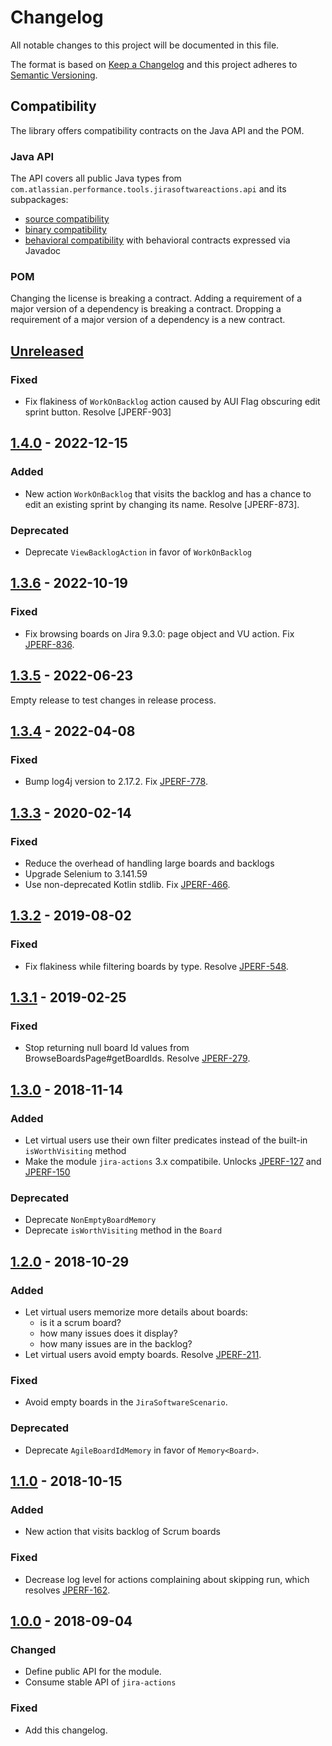 # Changelog
All notable changes to this project will be documented in this file.

The format is based on [Keep a Changelog](http://keepachangelog.com/en/1.0.0/)
and this project adheres to [Semantic Versioning](http://semver.org/spec/v2.0.0.html).

## Compatibility
The library offers compatibility contracts on the Java API and the POM.

### Java API
The API covers all public Java types from `com.atlassian.performance.tools.jirasoftwareactions.api` and its subpackages:

  * [source compatibility]
  * [binary compatibility]
  * [behavioral compatibility] with behavioral contracts expressed via Javadoc

[source compatibility]: http://cr.openjdk.java.net/~darcy/OpenJdkDevGuide/OpenJdkDevelopersGuide.v0.777.html#source_compatibility
[binary compatibility]: http://cr.openjdk.java.net/~darcy/OpenJdkDevGuide/OpenJdkDevelopersGuide.v0.777.html#binary_compatibility
[behavioral compatibility]: http://cr.openjdk.java.net/~darcy/OpenJdkDevGuide/OpenJdkDevelopersGuide.v0.777.html#behavioral_compatibility

### POM
Changing the license is breaking a contract.
Adding a requirement of a major version of a dependency is breaking a contract.
Dropping a requirement of a major version of a dependency is a new contract.

## [Unreleased]
[Unreleased]: https://github.com/atlassian/jira-software-actions/compare/release-1.4.0...master

### Fixed
- Fix flakiness of `WorkOnBacklog` action caused by AUI Flag obscuring edit sprint button. Resolve [JPERF-903]

## [1.4.0] - 2022-12-15
[1.4.0]: https://github.com/atlassian/jira-software-actions/compare/release-1.3.6...release-1.4.0

### Added
- New action `WorkOnBacklog` that visits the backlog and has a chance to edit an existing sprint by changing its name. Resolve [JPERF-873].

### Deprecated
- Deprecate `ViewBacklogAction` in favor of `WorkOnBacklog`

## [1.3.6] - 2022-10-19
[1.3.6]: https://github.com/atlassian/jira-software-actions/compare/release-1.3.5...release-1.3.6

### Fixed
- Fix browsing boards on Jira 9.3.0: page object and VU action. Fix [JPERF-836].

[JPERF-836]: https://ecosystem.atlassian.net/browse/JPERF-836

## [1.3.5] - 2022-06-23
[1.3.5]: https://github.com/atlassian/jira-software-actions/compare/release-1.3.4...release-1.3.5

Empty release to test changes in release process.

## [1.3.4] - 2022-04-08
[1.3.4]: https://github.com/atlassian/jira-software-actions/compare/release-1.3.3...release-1.3.4

### Fixed
- Bump log4j version to 2.17.2. Fix [JPERF-778].

[JPERF-778]: https://ecosystem.atlassian.net/browse/JPERF-778

## [1.3.3] - 2020-02-14
[1.3.3]: https://github.com/atlassian/jira-software-actions/compare/release-1.3.2...release-1.3.3

### Fixed
- Reduce the overhead of handling large boards and backlogs
- Upgrade Selenium to 3.141.59
- Use non-deprecated Kotlin stdlib. Fix [JPERF-466].

[JPERF-466]: https://ecosystem.atlassian.net/browse/JPERF-466

## [1.3.2] - 2019-08-02
[1.3.2]: https://github.com/atlassian/jira-software-actions/compare/release-1.3.1...release-1.3.2

### Fixed 
- Fix flakiness while filtering boards by type. Resolve [JPERF-548].

[JPERF-548]: https://ecosystem.atlassian.net/browse/JPERF-548

## [1.3.1] - 2019-02-25
[1.3.1]: https://github.com/atlassian/jira-software-actions/compare/release-1.3.0...release-1.3.1

### Fixed 
- Stop returning null board Id values from BrowseBoardsPage#getBoardIds. Resolve [JPERF-279].

[JPERF-279]: https://ecosystem.atlassian.net/browse/JPERF-279

## [1.3.0] - 2018-11-14
[1.3.0]: https://github.com/atlassian/jira-software-actions/compare/release-1.2.0...release-1.3.0

### Added
- Let virtual users use their own filter predicates instead of the built-in `isWorthVisiting` method
- Make the module `jira-actions` 3.x compatibile. Unlocks [JPERF-127] and [JPERF-150]

[JPERF-127]: https://ecosystem.atlassian.net/browse/JPERF-127
[JPERF-150]: https://ecosystem.atlassian.net/browse/JPERF-150

### Deprecated
- Deprecate `NonEmptyBoardMemory` 
- Deprecate `isWorthVisiting` method in the `Board`

## [1.2.0] - 2018-10-29
[1.2.0]: https://github.com/atlassian/jira-software-actions/compare/release-1.1.0...release-1.2.0

### Added
- Let virtual users memorize more details about boards:
  - is it a scrum board?
  - how many issues does it display?
  - how many issues are in the backlog?
- Let virtual users avoid empty boards. Resolve [JPERF-211].

### Fixed
- Avoid empty boards in the `JiraSoftwareScenario`.

### Deprecated
- Deprecate `AgileBoardIdMemory` in favor of `Memory<Board>`.

[JPERF-211]: https://ecosystem.atlassian.net/browse/JPERF-211

## [1.1.0] - 2018-10-15
[1.1.0]: https://github.com/atlassian/jira-software-actions/compare/release-1.0.0...release-1.1.0

### Added
- New action that visits backlog of Scrum boards

### Fixed
- Decrease log level for actions complaining about skipping run, which resolves [JPERF-162].

[JPERF-162]: https://ecosystem.atlassian.net/browse/JPERF-162

## [1.0.0] - 2018-09-04
[1.0.0]: https://github.com/atlassian/jira-software-actions/compare/release-0.1.1...release-1.0.0

### Changed
- Define public API for the module.
- Consume stable API of `jira-actions`

### Fixed
- Add this changelog.
